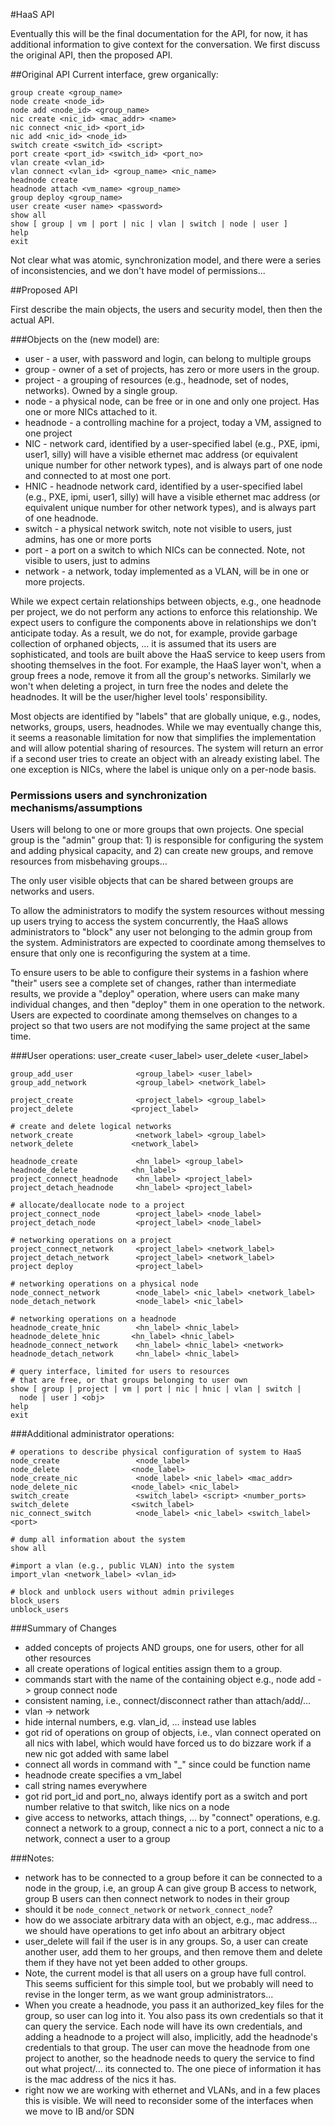 #HaaS API

Eventually this will be the final documentation for the API, for now,
it has additional information to give context for the conversation.
We first discuss the original API, then the proposed API.

##Original API
Current interface, grew organically:

    group create <group_name>
    node create <node_id>
    node add <node_id> <group_name>
    nic create <nic_id> <mac_addr> <name>
    nic connect <nic_id> <port_id>
    nic add <nic_id> <node_id>
    switch create <switch_id> <script>
    port create <port_id> <switch_id> <port_no>
    vlan create <vlan_id>
    vlan connect <vlan_id> <group_name> <nic_name>
    headnode create
    headnode attach <vm_name> <group_name>
    group deploy <group_name>
    user create <user name> <password>
    show all
    show [ group | vm | port | nic | vlan | switch | node | user ]
    help
    exit

Not clear what was atomic, synchronization model, and there were a
series of inconsistencies, and we don't have model of permissions...

##Proposed API

First describe the main objects, the users and security model, then
then the actual API.

###Objects on the (new model) are:

* user - a user, with password and login, can belong to multiple groups
* group - owner of a set of projects, has zero or more users in the
  group. 
* project - a grouping of resources (e.g., headnode, set of nodes,
  networks). Owned by a single group. 
* node - a physical node, can be free or in one and only one
  project. Has one or more  NICs attached to it.   
* headnode   - a controlling machine for a project, today a VM, assigned
  to one project  
* NIC - network card, identified by a user-specified label (e.g.,
  PXE, ipmi, user1, silly) will have a visible ethernet mac address
  (or equivalent unique number for other network types), and is always
  part of one node and connected to at most one port.
* HNIC - headnode network card, identified by a user-specified label (e.g.,
  PXE, ipmi, user1, silly) will have a visible ethernet mac address
  (or equivalent unique number for other network types), and is always
  part of one headnode.
* switch - a physical network switch, note not visible to
  users, just admins, has one or more ports
* port - a port on a switch to which NICs can be connected.
  Note, not visible to users, just to admins 
* network - a network, today implemented as a VLAN, will be in one or
  more projects.  

While we expect certain relationships between objects, e.g., one
headnode per project, we do not perform any actions to enforce this
relationship.  We expect users to configure the components above in
relationships we don't anticipate today.  As a result, we do not, for
example, provide garbage collection of orphaned objects, ... it is
assumed that its users are sophisticated, and tools are built above
the HaaS service to keep users from shooting themselves in the foot.
For example, the HaaS layer won't, when a group frees a node, remove
it from all the group's networks.  Similarly we won't when deleting a
project, in turn free the nodes and delete the headnodes.  It will be
the user/higher level tools' responsibility.  

Most objects are identified by "labels" that are globally unique,
e.g., nodes, networks, groups, users, headnodes.  While we may
eventually change this, it seems a reasonable limitation for now that
simplifies the implementation and will allow potential sharing of
resources. The system will return an error if a second user tries to
create an object with an already existing label. The one exception is
NICs, where the label is unique only on a per-node basis. 

### Permissions users and synchronization mechanisms/assumptions

Users will belong to one or more groups that own projects.  One
special group is the "admin" group that: 1) is responsible for
configuring the system and adding physical capacity, and 2) can create
new groups, and remove resources from misbehaving groups...

The only user visible objects that can be shared between groups are
networks and users. 

To allow the administrators to modify the system resources without
messing up users trying to access the system concurrently, the HaaS
allows administrators to "block" any user not belonging to the admin
group from the system. Administrators are expected to coordinate among
themselves to ensure that only one is reconfiguring the system at a
time. 

To ensure users to be able to configure their systems in a fashion
where "their" users see a complete set of changes, rather than
intermediate results, we provide a "deploy" operation, where users can
make many individual changes, and then "deploy" them in one operation to
the network.  Users are expected to coordinate among themselves on
changes to a project so that two users are not modifying the same
project at the same time. 


###User operations:
    user_create                 <user_label> <password>
    user_delete                <user_label>
 
    group_add_user              <group_label> <user_label> 
    group_add_network           <group_label> <network_label> 

    project_create              <project_label> <group_label>
    project_delete             <project_label>
 
    # create and delete logical networks
    network_create              <network_label> <group_label>
    network_delete             <network_label>
 
    headnode_create             <hn_label> <group_label>
    headnode_delete            <hn_label>
    project_connect_headnode    <hn_label> <project_label>
    project_detach_headnode     <hn_label> <project_label>
 
    # allocate/deallocate node to a project
    project_connect_node        <project_label> <node_label> 
    project_detach_node         <project_label> <node_label> 
 
    # networking operations on a project
    project_connect_network     <project_label> <network_label>
    project_detach_network      <project_label> <network_label>
    project deploy              <project_label>
 
    # networking operations on a physical node
    node_connect_network        <node_label> <nic_label> <network_label>
    node_detach_network         <node_label> <nic_label> 
 
    # networking operations on a headnode
    headnode_create_hnic        <hn_label> <hnic_label> 
    headnode_delete_hnic       <hn_label> <hnic_label>
    headnode_connect_network    <hn_label> <hnic_label> <network>
    headnode_detach_network     <hn_label> <hnic_label> 
 
    # query interface, limited for users to resources 
    # that are free, or that groups belonging to user own
    show [ group | project | vm | port | nic | hnic | vlan | switch |
      node | user ] <obj> 
    help
    exit

###Additional administrator operations:

    # operations to describe physical configuration of system to HaaS
    node_create                 <node_label>
    node_delete                <node_label>
    node_create_nic             <node_label> <nic_label> <mac_addr>
    node_delete_nic            <node_label> <nic_label> 
    switch_create               <switch_label> <script> <number_ports>
    switch_delete              <switch_label> 
    nic_connect_switch          <node_label> <nic_label> <switch_label> <port>
 
    # dump all information about the system
    show all

    #import a vlan (e.g., public VLAN) into the system
    import_vlan <network_label> <vlan_id>

    # block and unblock users without admin privileges
    block_users
    unblock_users


###Summary of Changes

* added concepts of projects AND groups, one for users, other for all other
  resources
* all create operations of logical entities assign them to a group. 
* commands start with the name of the containing object
  e.g., node add -> group connect node 
* consistent naming, i.e., connect/disconnect rather than
  attach/add/...
* vlan -> network
* hide internal numbers, e.g. vlan_id, ... instead use lables
* got rid of operations on group of objects, i.e., vlan connect
  operated on all nics with label, which would have forced us to do
  bizzare work if a new nic got added with same label
* connect all words in command with "_" since could be function name
* headnode create specifies a vm_label
* call string names everywhere
* got rid port_id and port_no, always identify port as a switch and
  port number relative to that switch, like nics on a node
* give access to networks, attach things, ... by "connect" operations,
  e.g. connect a network to a group, connect a nic to a port, connect
  a nic to a network, connect a user to a group

###Notes:
* network has to be connected to a group before it can be connected 
  to a node in the group, i.e, an group A can give group B access to
  network, group B users can then connect network to nodes in their group
* should it be `node_connect_network` or `network_connect_node`?
* how do we associate arbitrary data with an object, e.g., mac
  address... we should have operations to get info about an arbitrary
  object 
* user_delete will fail if the user is in any groups.  So, a user can
  create another user, add them to her groups, and then remove them and
  delete them if they have not yet been added to other groups.  
* Note, the current model is that all users on a group have full
  control.  This seems sufficient for this simple tool, but we
  probably will need to revise in the longer term, as we want group
  administrators...
* When you create a headnode, you pass it an authorized_key files for
  the group, so user can log into it.  You also pass its own
  credentials so  that it can query the service. Each node will have
  its own credentials, and adding a headnode to a project will also,
  implicitly, add the headnode's credentials to that group. The user
  can move the headnode from one project to another, so the headnode
  needs to query the service to find out what project/... its
  connected to. The one piece   of information it has is the mac
  address of the nics it has. 
* right now we are working with ethernet and VLANs, and in a few
  places this is visible.  We will need to reconsider some of the
  interfaces when we move to IB and/or SDN
